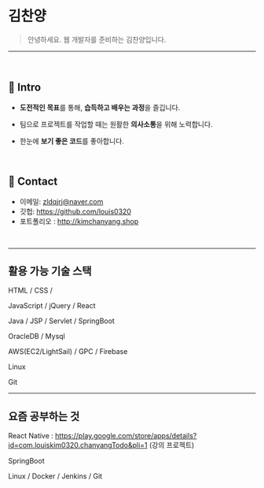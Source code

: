 # 김찬양
> 안녕하세요.  웹 개발자를 준비하는  김찬양입니다. 
---
</br>

## :pushpin: Intro
- **도전적인 목표**를 통해, **습득하고 배우는 과정**을 즐깁니다.

- 팀으로 프로젝트를 작업할 때는 원활한 **의사소통**을 위해 노력합니다.

- 한눈에 **보기 좋은 코드**를 좋아합니다.

</br>

## :pushpin: Contact
- 이메일:  zldqjrj@naver.com
- 깃헙: https://github.com/louis0320
- 포트폴리오 : http://kimchanyang.shop
</br>

---

## 활용 가능 기술 스택 

HTML / CSS / 

JavaScript / jQuery / React 

Java / JSP / Servlet / SpringBoot 

OracleDB / Mysql

AWS(EC2/LightSail) / GPC / Firebase

Linux

Git

---

## 요즘 공부하는 것

React Native  : https://play.google.com/store/apps/details?id=com.louiskim0320.chanyangTodo&pli=1 (강의 프로젝트)

SpringBoot

Linux / Docker / Jenkins / Git




  
